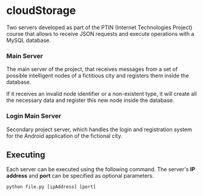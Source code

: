 # cloudStorage
Two servers developed as part of the PTIN (Internet Technologies Project) course that allows to receive JSON requests and execute operations with a MySQL database.

### Main Server
The main server of the project, that receives messages from a set of possible intelligent nodes of a fictitious city and registers them inside the database.

If it receives an invalid node identifier or a non-existent type, it will create all the necessary data and register this new node inside the database.

### Login Main Server
Secondary project server, which handles the login and registration system for the Android application of the fictional city.

## Executing
Each server can be executed using the following command. The server's **IP address** and **port** can be specified as optional parameters.

`python file.py [ipAddress] [port]`